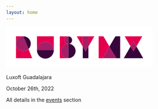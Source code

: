 ```yaml
---
layout: home
---
```


![](/images/full-light-color.png)

Luxoft Guadalajara

October 26th, 2022

All details in the [events](/en/events) section

<div id="countdown-en" class="countdown"></div>

